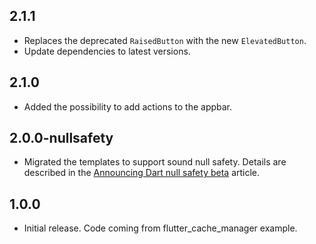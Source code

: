 ## 2.1.1

* Replaces the deprecated `RaisedButton` with the new `ElevatedButton`.
* Update dependencies to latest versions.

## 2.1.0

* Added the possibility to add actions to the appbar.

## 2.0.0-nullsafety

* Migrated the templates to support sound null safety. Details are described in the [Announcing Dart null safety beta](https://medium.com/flutter/announcing-dart-null-safety-beta-4491da22077a) article.

## 1.0.0

* Initial release. Code coming from flutter_cache_manager example.
